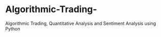 # Algorithmic-Trading-
Algorithmic Trading, Quantitative Analysis and Sentiment Analysis using Python 
